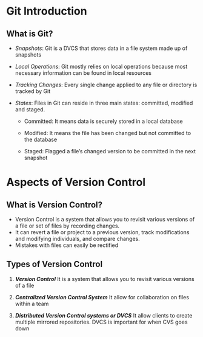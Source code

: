 # Git Introduction #

## What is Git? ##

- *Snapshots*: Git is a DVCS that stores data in a file system made up of snapshots
- *Local Operations*: Git mostly relies on local operations because most necessary information can be found in local resources
- *Tracking Changes*: Every single change applied to any file or directory is tracked by Git
- *States*: Files in Git can reside in three main states: committed, modified and staged.

  - Committed:  It means data is securely stored in a local database

  - Modified:  It means the file has been changed but not committed to the database

  - Staged: Flagged a file’s changed version to be committed in the next snapshot

# Aspects of Version Control #

## What is Version Control? ##

- Version Control is a system that allows you to revisit various versions of a file or set of files by recording changes.
- It can revert a file or project to a previous version, track modifications and modifying individuals, and compare changes.
- Mistakes with files can easily be rectified

## Types of Version Control

1. ***Version Control*** It is a system that allows you to revisit various versions of a file

2. ***Centralized Version Control System*** It allow for collaboration on files within a team

3. ***Distributed Version Control systems or DVCS*** It allow clients to create multiple mirrored repositories. DVCS is important for when CVS goes down
